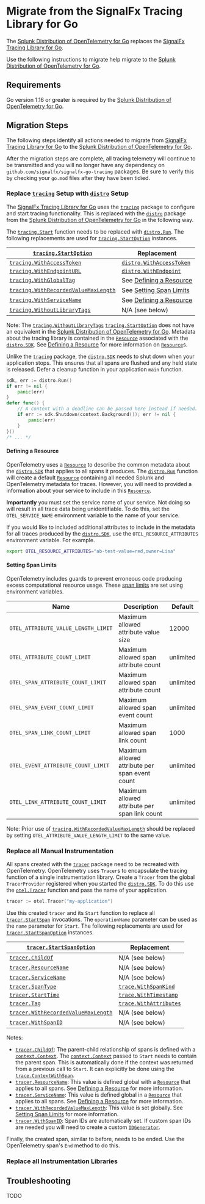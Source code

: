 # Migrate from the SignalFx Tracing Library for Go

The [Splunk Distribution of OpenTelemetry for Go] replaces the [SignalFx Tracing
Library for Go].

Use the following instructions to migrate help migrate to the [Splunk
Distribution of OpenTelemetry for Go].

## Requirements

Go version 1.16 or greater is required by the [Splunk Distribution of
OpenTelemetry for Go].

## Migration Steps

The following steps identify all actions needed to migrate from [SignalFx
Tracing Library for Go] to the [Splunk Distribution of OpenTelemetry for Go].

After the migration steps are complete, all tracing telemetry will continue to
be transmitted and you will no longer have any dependency on
`github.com/signalfx/signalfx-go-tracing` packages. Be sure to verify this by
checking your `go.mod` files after they have been tidied.

### Replace [`tracing`] Setup with [`distro`] Setup

The [SignalFx Tracing Library for Go] uses the [`tracing`] package to configure
and start tracing functionality. This is replaced with the [`distro`] package
from the [Splunk Distribution of OpenTelemetry for Go] in the following way.

The [`tracing.Start`] function needs to be replaced with [`distro.Run`]. The
following replacements are used for [`tracing.StartOption`] instances.

| [`tracing.StartOption`] | Replacement |
| --- | --- |
| [`tracing.WithAccessToken`] | [`distro.WithAccessToken`] |
| [`tracing.WithEndpointURL`] | [`distro.WithEndpoint`] |
| [`tracing.WithGlobalTag`] | See [Defining a Resource](#defining-a-resource) |
| [`tracing.WithRecordedValueMaxLength`] | See [Setting Span Limits](#setting-span-limits) |
| [`tracing.WithServiceName`] | See [Defining a Resource](#defining-a-resource) |
| [`tracing.WithoutLibraryTags`] | N/A (see below) |

Note: The [`tracing.WithoutLibraryTags`] [`tracing.StartOption`] does not have
an equivalent in the [Splunk Distribution of OpenTelemetry for Go]. Metadata
about the tracing library is contained in the [`Resource`] associated with the
[`distro.SDK`]. See [Defining a Resource](#defining-a-resource) for more
information on [`Resource`]s.

Unlike the [`tracing`] package, the [`distro.SDK`] needs to shut down when your
application stops. This ensures that all spans are flushed and any held state
is released. Defer a cleanup function in your application `main` function.

```go
sdk, err := distro.Run()
if err != nil {
    panic(err)
}
defer func() {
	// A context with a deadline can be passed here instead if needed.
	if err := sdk.Shutdown(context.Background()); err != nil {
		panic(err)
	}
}()
/* ... */
```

#### Defining a Resource

OpenTelemetry uses a [`Resource`] to describe the common metadata about the
[`distro.SDK`] that applies to all spans it produces. The [`distro.Run`]
function will create a default [`Resource`] containing all needed Splunk and
OpenTelemetry metadata for traces. However, you will need to provided a
information about your service to include in this [`Resource`].

**Importantly** you must set the service name of your service. Not doing so
will result in all trace data being unidentifiable. To do this, set the
`OTEL_SERVICE_NAME` environment variable to the name of your service.

If you would like to included additional attributes to include in the metadata
for all traces produced by the [`distro.SDK`], use the
`OTEL_RESOURCE_ATTRIBUTES` environment variable. For example.

```sh
export OTEL_RESOURCE_ATTRIBUTES="ab-test-value=red,owner=Lisa"
```

#### Setting Span Limits

OpenTelemetry includes guards to prevent erroneous code producing excess
computational resource usage. These [span limits] are set using environment
variables.

| Name | Description | Default |
| --- | --- | --- |
| `OTEL_ATTRIBUTE_VALUE_LENGTH_LIMIT` | Maximum allowed attribute value size | 12000 |
| `OTEL_ATTRIBUTE_COUNT_LIMIT` | Maximum allowed span attribute count | unlimited |
| `OTEL_SPAN_ATTRIBUTE_COUNT_LIMIT` | Maximum allowed span attribute count | unlimited |
| `OTEL_SPAN_EVENT_COUNT_LIMIT` | Maximum allowed span event count | unlimited |
| `OTEL_SPAN_LINK_COUNT_LIMIT` | Maximum allowed span link count | 1000 |
| `OTEL_EVENT_ATTRIBUTE_COUNT_LIMIT` | Maximum allowed attribute per span event count | unlimited |
| `OTEL_LINK_ATTRIBUTE_COUNT_LIMIT`| Maximum allowed attribute per span link count | unlimited |

Note: Prior use of [`tracing.WithRecordedValueMaxLength`] should be replaced by
setting `OTEL_ATTRIBUTE_VALUE_LENGTH_LIMIT` to the same value.

### Replace all Manual Instrumentation

All spans created with the [`tracer`] package need to be recreated with
OpenTelemetry. OpenTelemetry uses `Tracer`s to encapsulate the tracing function
of a single instrumentation library. Create a `Tracer` from the global
`TracerProvider` registered when you started the [`distro.SDK`]. To do this use
the [`otel.Tracer`] function and pass the name of your application.

```go
tracer := otel.Tracer("my-application")
```

Use this created `tracer` and its `Start` function to replace all
[`tracer.StartSpan`] invocations. The `operationName` parameter can be used as
the `name` parameter for `Start`. The following replacements are used for
[`tracer.StartSpanOption`] instances.

| [`tracer.StartSpanOption`] | Replacement |
| --- | --- |
| [`tracer.ChildOf`] | N/A (see below) |
| [`tracer.ResourceName`] | N/A (see below) |
| [`tracer.ServiceName`] | N/A (see below) |
| [`tracer.SpanType`] | [`trace.WithSpanKind`] |
| [`tracer.StartTime`] | [`trace.WithTimestamp`] |
| [`tracer.Tag`] | [`trace.WithAttributes`] |
| [`tracer.WithRecordedValueMaxLength`] | N/A (see below) |
| [`tracer.WithSpanID`] | N/A (see below) |

Notes:

- [`tracer.ChildOf`]: The parent-child relationship of spans is defined with a
  [`context.Context`]. The [`context.Context`] passed to `Start` needs to
  contain the parent span. This is automatically done if the context was
  returned from a previous call to `Start`. It can explicitly be done using the
  [`trace.ContextWithSpan`].
- [`tracer.ResourceName`]: This value is defined global with a [`Resource`]
  that applies to all spans. See [Defining a Resource](#defining-a-resource)
  for more information.
- [`tracer.ServiceName`]: This value is defined global in a [`Resource`] that
  applies to all spans. See [Defining a Resource](#defining-a-resource) for
  more information.
- [`tracer.WithRecordedValueMaxLength`]: This value is set globally. See
  [Setting Span Limits](#setting-span-limits) for more information.
- [`tracer.WithSpanID`]: Span IDs are automatically set. If custom span IDs are
  needed you will need to create a custom [`IDGenerator`].

Finally, the created span, similar to before, needs to be ended. Use the
OpenTelemetry span's `End` method to do this.

### Replace all Instrumentation Libraries

## Troubleshooting

TODO

[SignalFx Tracing Library for Go]: https://github.com/signalfx/signalfx-go-tracing
[Splunk Distribution of OpenTelemetry for Go]: https://github.com/signalfx/splunk-otel-go
[`tracing`]: https://pkg.go.dev/github.com/signalfx/signalfx-go-tracing/tracing
[`distro`]: https://pkg.go.dev/github.com/signalfx/splunk-otel-go/distro
[`tracing.Start`]: https://pkg.go.dev/github.com/signalfx/signalfx-go-tracing/tracing#Start
[`distro.Run`]: https://pkg.go.dev/github.com/signalfx/splunk-otel-go/distro#Run
[`tracing.StartOption`]: https://pkg.go.dev/github.com/signalfx/signalfx-go-tracing/tracing#StartOption
[`tracing.WithAccessToken`]: https://pkg.go.dev/github.com/signalfx/signalfx-go-tracing/tracing#WithAccessToken
[`tracing.WithEndpointURL`]: https://pkg.go.dev/github.com/signalfx/signalfx-go-tracing/tracing#WithEndpointURL
[`tracing.WithGlobalTag`]: https://pkg.go.dev/github.com/signalfx/signalfx-go-tracing/tracing#WithGlobalTag
[`tracing.WithRecordedValueMaxLength`]: https://pkg.go.dev/github.com/signalfx/signalfx-go-tracing/tracing#WithRecordedValueMaxLength
[`tracing.WithServiceName`]: https://pkg.go.dev/github.com/signalfx/signalfx-go-tracing/tracing#WithServiceName
[`tracing.WithoutLibraryTags`]: https://pkg.go.dev/github.com/signalfx/signalfx-go-tracing/tracing#WithoutLibraryTags
[`distro.WithAccessToken`]: https://pkg.go.dev/github.com/signalfx/splunk-otel-go/distro#WithAccessToken
[`distro.WithEndpoint`]: https://pkg.go.dev/github.com/signalfx/splunk-otel-go/distro#WithEndpoint
[`Resource`]: https://pkg.go.dev/go.opentelemetry.io/otel/sdk/resource#Resource
[`distro.SDK`]: https://pkg.go.dev/github.com/signalfx/splunk-otel-go/distro#SDK
[span limits]: https://github.com/open-telemetry/opentelemetry-specification/blob/v1.9.0/specification/sdk-environment-variables.md#span-limits-
[`tracer`]: https://pkg.go.dev/github.com/signalfx/signalfx-go-tracing/ddtrace/tracer
[`otel.Tracer`]: https://pkg.go.dev/go.opentelemetry.io/otel#Tracer
[`tracer.StartSpan`]: https://pkg.go.dev/github.com/signalfx/signalfx-go-tracing/ddtrace/tracer#StartSpan
[`tracer.StartSpanOption`]: https://pkg.go.dev/github.com/signalfx/signalfx-go-tracing/ddtrace/tracer#StartSpanOption
[`tracer.ChildOf`]: https://pkg.go.dev/github.com/signalfx/signalfx-go-tracing/ddtrace/tracer#ChildOf
[`tracer.ResourceName`]: https://pkg.go.dev/github.com/signalfx/signalfx-go-tracing/ddtrace/tracer#ResourceName
[`tracer.ServiceName`]: https://pkg.go.dev/github.com/signalfx/signalfx-go-tracing/ddtrace/tracer#ServiceName
[`tracer.SpanType`]: https://pkg.go.dev/github.com/signalfx/signalfx-go-tracing/ddtrace/tracer#SpanType
[`tracer.StartTime`]: https://pkg.go.dev/github.com/signalfx/signalfx-go-tracing/ddtrace/tracer#StartTime
[`tracer.Tag`]: https://pkg.go.dev/github.com/signalfx/signalfx-go-tracing/ddtrace/tracer#Tag
[`tracer.WithRecordedValueMaxLength`]: https://pkg.go.dev/github.com/signalfx/signalfx-go-tracing/ddtrace/tracer#WithRecordedValueMaxLength
[`tracer.WithSpanID`]: https://pkg.go.dev/github.com/signalfx/signalfx-go-tracing/ddtrace/tracer#WithSpanID
[`trace.WithSpanKind`]: https://pkg.go.dev/go.opentelemetry.io/otel/trace#WithSpanKind
[`trace.WithAttributes`]: https://pkg.go.dev/go.opentelemetry.io/otel/trace#WithAttributes
[`trace.WithTimestamp`]: https://pkg.go.dev/go.opentelemetry.io/otel/trace#WithTimestamp
[`IDGenerator`]: https://pkg.go.dev/go.opentelemetry.io/otel/sdk/trace#IDGenerator
[`context.Context`]: https://pkg.go.dev/context#Context
[`trace.ContextWithSpan`]: https://pkg.go.dev/go.opentelemetry.io/otel/trace#ContextWithSpan

